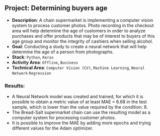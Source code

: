 ## Project: Determining buyers age
* **Description**:
A chain supermarket is implementing a computer vision system to process customer photos. Photo recording in the checkout area will help determine the age of customers in order to analyze purchases and offer products that may be of interest to buyers of this age group and monitor the integrity of cashiers when selling alcohol.
* **Goal**:
Conducting a study to create a neural network that will help determine the age of a person from photographs.
* **Stack**: 
`Python`, `Keras`
* **Activity Area**:
`Offline`, `Business`
* **Technical Area**:
`Computer Vision (CV)`, `Machine Learning`, `Neural Network` `Regression`
### Results:
- A Neural Network model was created and trained, for which it is possible to obtain a metric value of at least MAE = 6.68 in the test sample, which is lower than the value required by the condition: 8.
- The Bread-Salt supermarket chain can use the resulting model as a computer system for processing customer photos.
- It is possible to improve the MAE by adding more epochs and trying different values for the Adam optimizer.
